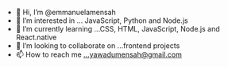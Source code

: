 - 👋 Hi, I’m @emmanuelamensah
- 👀 I’m interested in ... JavaScript, Python and Node.js
- 🌱 I’m currently learning ...CSS, HTML, JavaScript, Node.js and React.native
- 💞️ I’m looking to collaborate on ...frontend projects
- 📫 How to reach me ...yawadumensah@gmail.com

<!---
emmanuelamensah/emmanuelamensah is a ✨ special ✨ repository because its `README.md` (this file) appears on your GitHub profile.
You can click the Preview link to take a look at your changes.
--->
